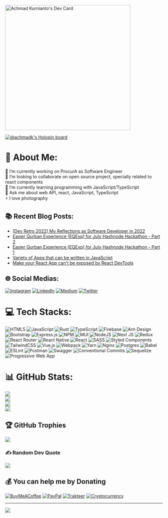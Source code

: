 <a href="https://app.daily.dev/achmadkurnianto"><img src="https://api.daily.dev/devcards/652a7f49ec5c4a1a936bb1faf9a25f81.png?r=qhn" width="400" alt="Achmad Kurnianto's Dev Card"/></a>

[![@achmadk's Holopin board](https://holopin.io/api/user/board?user=achmadk)](https://holopin.io/@achmadk)

# 💫 About Me:
🔭 I’m currently working on ProcurA as Software Engineer<br>👯 I’m looking to collaborate on open source project, specially related to react components<br>🌱 I’m currently learning programming with JavaScript/TypeScript<br>💬 Ask me about web API, react, JavaScript, TypeScript<br>⚡ I love photography

## 📚 Recent Blog Posts:
<!-- BLOGPOSTS:START -->
 - [[Dev Retro 2022] My Reflections as Software Developer in 2022](https://blogs.achmadk.dev/dev-retro-2022-my-reflections-as-software-developer-in-2022)
 - [Easier Qurban Experience &lpar;EQExp&rpar; for July Hashnode Hackathon - Part 2](https://blogs.achmadk.dev/easier-qurban-experience-eqexp-for-july-hashnode-hackathon-part-2)
 - [Easier Qurban Experience &lpar;EQExp&rpar; for July Hashnode Hackathon - Part 1](https://blogs.achmadk.dev/easier-qurban-experience-for-july-hashnode-hackathon)
 - [Variety of Apps that can be written in JavaScript](https://blogs.achmadk.dev/variety-of-apps-that-can-be-written-in-javascript)
 - [Make your React App can&#39;t be exposed by React DevTools](https://blogs.achmadk.dev/make-your-react-app-cant-be-exposed-by-react-devtools)<!-- BLOGPOSTS:END -->

## 🌐 Social Medias:
[![Instagram](https://img.shields.io/badge/Instagram-%23E4405F.svg?logo=Instagram&logoColor=white)](https://instagram.com/achmadk.dev) [![LinkedIn](https://img.shields.io/badge/LinkedIn-%230077B5.svg?logo=linkedin&logoColor=white)](https://linkedin.com/in/achmadkurnianto) [![Medium](https://img.shields.io/badge/Medium-12100E?logo=medium&logoColor=white)](https://medium.com/@achmad.kurnianto) [![Twitter](https://img.shields.io/badge/Twitter-%231DA1F2.svg?logo=Twitter&logoColor=white)](https://twitter.com/AchmadkDev) 

# 💻 Tech Stacks:
![HTML5](https://img.shields.io/badge/html5-%23E34F26.svg?style=for-the-badge&logo=html5&logoColor=white) ![JavaScript](https://img.shields.io/badge/javascript-%23323330.svg?style=for-the-badge&logo=javascript&logoColor=%23F7DF1E) ![Rust](https://img.shields.io/badge/rust-%23000000.svg?style=for-the-badge&logo=rust&logoColor=white) ![TypeScript](https://img.shields.io/badge/typescript-%23007ACC.svg?style=for-the-badge&logo=typescript&logoColor=white) ![Firebase](https://img.shields.io/badge/firebase-%23039BE5.svg?style=for-the-badge&logo=firebase) ![Ant-Design](https://img.shields.io/badge/-AntDesign-%230170FE?style=for-the-badge&logo=ant-design&logoColor=white) ![Bootstrap](https://img.shields.io/badge/bootstrap-%23563D7C.svg?style=for-the-badge&logo=bootstrap&logoColor=white) ![Express.js](https://img.shields.io/badge/express.js-%23404d59.svg?style=for-the-badge&logo=express&logoColor=%2361DAFB) ![NPM](https://img.shields.io/badge/NPM-%23000000.svg?style=for-the-badge&logo=npm&logoColor=white) ![MUI](https://img.shields.io/badge/MUI-%230081CB.svg?style=for-the-badge&logo=mui&logoColor=white) ![NodeJS](https://img.shields.io/badge/node.js-6DA55F?style=for-the-badge&logo=node.js&logoColor=white) ![Next JS](https://img.shields.io/badge/Next-black?style=for-the-badge&logo=next.js&logoColor=white) ![Redux](https://img.shields.io/badge/redux-%23593d88.svg?style=for-the-badge&logo=redux&logoColor=white) ![React Router](https://img.shields.io/badge/React_Router-CA4245?style=for-the-badge&logo=react-router&logoColor=white) ![React Native](https://img.shields.io/badge/react_native-%2320232a.svg?style=for-the-badge&logo=react&logoColor=%2361DAFB) ![React](https://img.shields.io/badge/react-%2320232a.svg?style=for-the-badge&logo=react&logoColor=%2361DAFB) ![SASS](https://img.shields.io/badge/SASS-hotpink.svg?style=for-the-badge&logo=SASS&logoColor=white) ![Styled Components](https://img.shields.io/badge/styled--components-DB7093?style=for-the-badge&logo=styled-components&logoColor=white) ![TailwindCSS](https://img.shields.io/badge/tailwindcss-%2338B2AC.svg?style=for-the-badge&logo=tailwind-css&logoColor=white) ![Vue.js](https://img.shields.io/badge/vuejs-%2335495e.svg?style=for-the-badge&logo=vuedotjs&logoColor=%234FC08D) ![Webpack](https://img.shields.io/badge/webpack-%238DD6F9.svg?style=for-the-badge&logo=webpack&logoColor=black) ![Yarn](https://img.shields.io/badge/yarn-%232C8EBB.svg?style=for-the-badge&logo=yarn&logoColor=white) ![Nginx](https://img.shields.io/badge/nginx-%23009639.svg?style=for-the-badge&logo=nginx&logoColor=white) ![Postgres](https://img.shields.io/badge/postgres-%23316192.svg?style=for-the-badge&logo=postgresql&logoColor=white) ![Babel](https://img.shields.io/badge/Babel-F9DC3e?style=for-the-badge&logo=babel&logoColor=black) ![ESLint](https://img.shields.io/badge/ESLint-4B3263?style=for-the-badge&logo=eslint&logoColor=white) ![Postman](https://img.shields.io/badge/Postman-FF6C37?style=for-the-badge&logo=postman&logoColor=white) ![Swagger](https://img.shields.io/badge/-Swagger-%23Clojure?style=for-the-badge&logo=swagger&logoColor=white) ![Conventional Commits](https://img.shields.io/badge/Conventional_Commits-fa6673?style=for-the-badge&logo=conventionalcommits&logoColor=white) ![Sequelize](https://img.shields.io/badge/Sequelize-02afef?style=for-the-badge&logo=sequelize&logoColor=white) ![Progressive Web App](https://img.shields.io/badge/Progressive_Web_App-3740ff?style=for-the-badge&logo=pwa)
# 📊 GitHub Stats:
![](https://github-readme-stats.vercel.app/api?username=achmadk&theme=dark&hide_border=false&include_all_commits=true&count_private=false)<br/>
![](https://github-readme-streak-stats.herokuapp.com/?user=achmadk&theme=dark&hide_border=false)<br/>
![](https://wakatime.com/share/@achmadkurnianto/30b78387-db16-4bfb-aad0-ca4858cc6495.svg)<br/>
![](https://wakatime.com/share/@achmadkurnianto/4b78a96d-fdac-459e-a80e-5d86d6a19316.svg)

## 🏆 GitHub Trophies
![](https://github-profile-trophy.vercel.app/?username=achmadk&theme=monokai&no-frame=false&no-bg=false&margin-w=4)

### ✍️ Random Dev Quote
![](https://quotes-github-readme.vercel.app/api?type=horizontal&theme=radical)

## 💰 You can help me by Donating
  [![BuyMeACoffee](https://img.shields.io/badge/Buy%20Me%20a%20Coffee-ffdd00?style=for-the-badge&logo=buy-me-a-coffee&logoColor=black)](https://buymeacoffee.com/achmadkurnianto) [![PayPal](https://img.shields.io/badge/PayPal-00457C?style=for-the-badge&logo=paypal&logoColor=white)](https://paypal.me/achmadkurnianto) [![Trakteer](https://img.shields.io/badge/Trakteer-DB2935?style=for-the-badge)](https://trakteer.id/achmad-kurnianto-rxbtv/tip) [![Cryptocurrency](https://img.shields.io/badge/Cryptocurrency-3E73C4?style=for-the-badge&logo=bitcoin&logoColor=white)](https://ud.me/achmadkurnianto.blockchain)

---
[![](https://visitcount.itsvg.in/api?id=achmadk&icon=0&color=0)](https://visitcount.itsvg.in)
